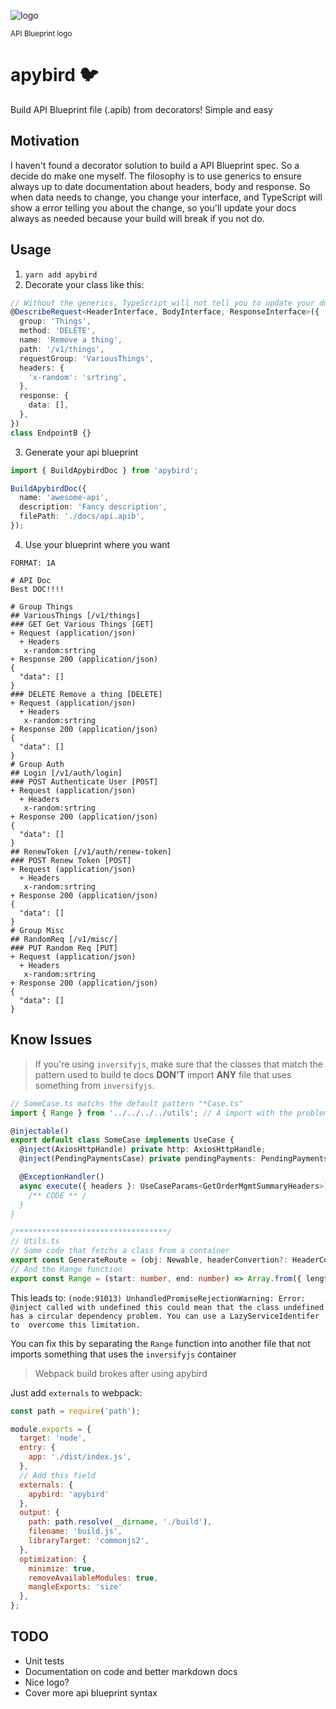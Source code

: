 ![logo](https://github.com/apiaryio/api-blueprint/raw/master/assets/logo_apiblueprint.png)

<sub>API Blueprint logo</sub>

# apybird :bird:

Build API Blueprint file (.apib) from decorators! Simple and easy

## Motivation

I haven't found a decorator solution to build a API Blueprint spec. So a decide do make one myself. The filosophy is to use generics to ensure always up to date documentation about headers, body and response. So when data needs to change, you change your interface, and TypeScript will show a error telling you about the change, so you'll update your docs always as needed because your build will break if you not do.

## Usage

1. `yarn add apybird`
2. Decorate your class like this:

```typescript
// Without the generics, TypeScript will not tell you to update your doc :D
@DescribeRequest<HeaderInterface, BodyInterface, ResponseInterface>({
  group: 'Things',
  method: 'DELETE',
  name: 'Remove a thing',
  path: '/v1/things',
  requestGroup: 'VariousThings',
  headers: {
    'x-random': 'srtring',
  },
  response: {
    data: [],
  },
})
class EndpointB {}
```

3. Generate your api blueprint

```typescript
import { BuildApybirdDoc } from 'apybird';

BuildApybirdDoc({
  name: 'awesome-api',
  description: 'Fancy description',
  filePath: './docs/api.apib',
});
```

4. Use your blueprint where you want

```apib
FORMAT: 1A

# API Doc
Best DOC!!!!

# Group Things
## VariousThings [/v1/things]
### GET Get Various Things [GET]
+ Request (application/json)
  + Headers
   x-random:srtring
+ Response 200 (application/json)
{
  "data": []
}
### DELETE Remove a thing [DELETE]
+ Request (application/json)
  + Headers
   x-random:srtring
+ Response 200 (application/json)
{
  "data": []
}
# Group Auth
## Login [/v1/auth/login]
### POST Authenticate User [POST]
+ Request (application/json)
  + Headers
   x-random:srtring
+ Response 200 (application/json)
{
  "data": []
}
## RenewToken [/v1/auth/renew-token]
### POST Renew Token [POST]
+ Request (application/json)
  + Headers
   x-random:srtring
+ Response 200 (application/json)
{
  "data": []
}
# Group Misc
## RandomReq [/v1/misc/]
### PUT Random Req [PUT]
+ Request (application/json)
  + Headers
   x-random:srtring
+ Response 200 (application/json)
{
  "data": []
}
```

## Know Issues

> If you're using `inversifyjs`, make sure that the classes that match the pattern used to build te docs **DON'T** import **ANY** file that uses something from `inversifyjs`.

```typescript
// SomeCase.ts matchs the default pattern "*Case.ts"
import { Range } from '../../../../utils'; // A import with the problem

@injectable()
export default class SomeCase implements UseCase {
  @inject(AxiosHttpHandle) private http: AxiosHttpHandle;
  @inject(PendingPaymentsCase) private pendingPayments: PendingPaymentsCase;

  @ExceptionHandler()
  async execute({ headers }: UseCaseParams<GetOrderMgmtSummaryHeaders>) {
    /** CODE ** /
  }
}

/**********************************/
// Utils.ts
// Some code that fetchs a class from a container
export const GenerateRoute = (obj: Newable, headerConvertion?: HeaderConvert) => ExpressRouterAdapter.adapt(GetFromContainer(obj), headerConvertion);
// And the Range function
export const Range = (start: number, end: number) => Array.from({ length: end - start + 1 }, (v, k) => k + start);
```

This leads to:
```(node:91013) UnhandledPromiseRejectionWarning: Error: @inject called with undefined this could mean that the class undefined has a circular dependency problem. You can use a LazyServiceIdentifer to  overcome this limitation.```

You can fix this by separating the `Range` function into another file that not imports something that uses the `inversifyjs` container

> Webpack build brokes after using apybird

Just add `externals` to webpack:

```js
const path = require('path');

module.exports = {
  target: 'node',
  entry: {
    app: './dist/index.js',
  },
  // Add this field
  externals: {
    apybird: 'apybird'
  },
  output: {
    path: path.resolve(__dirname, './build'),
    filename: 'build.js',
    libraryTarget: 'commonjs2',
  },
  optimization: {
    minimize: true,
    removeAvailableModules: true,
    mangleExports: 'size'
  },
};
```

## TODO

- Unit tests
- Documentation on code and better markdown docs
- Nice logo?
- Cover more api blueprint syntax
